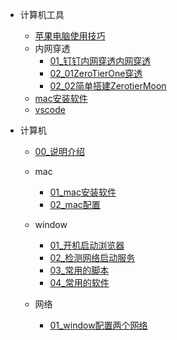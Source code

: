 - 计算机工具
  - [苹果电脑使用技巧](computer/mac.md)
  - 内网穿透
    - [01_钉钉内网穿透内网穿透](computer/内网穿透/01_dingding内网穿透.md)
    - [02_01ZeroTierOne穿透](computer/内网穿透/02ZeroTierOne穿透.md)
    - [02_02简单搭建ZerotierMoon](computer/内网穿透/简单搭建ZerotierMoon.md)
  - [mac安装软件](computer/mac安装软件.md)
  - [vscode](computer/vscode.md)

- 计算机
  - [00_说明介绍](computer/00说明.md)
  - mac
    - [01_mac安装软件](computer/mac/01mac安装软件.md)
    - [02_mac配置](computer/mac/02mac配置.md)
  - window
    - [01_开机启动浏览器](computer/win/01开机启动浏览器.md)
    - [02_检测网络启动服务](computer/win/02检测网络启动服务.md)
    - [03_常用的脚本](computer/win/03常用的脚本.md)
    - [04_常用的软件](computer/win/04常用的软件.md)
  
  - 网络
    - [01_window配置两个网络](computer/网络/01_window配置两个网络.md)


